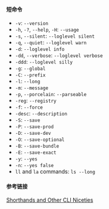 #### 短命令

- `-v`: `--version`
- `-h`, `-?`, `--help`, `-H`: `--usage`
- `-s`, `--silent`: `--loglevel silent`
- `-q`, `--quiet`: `--loglevel warn`
- `-d`: `--loglevel info`
- `-dd`, `--verbose`: `--loglevel verbose`
- `-ddd`: `--loglevel silly`
- `-g`: `--global`
- `-C`: `--prefix`
- `-l`: `--long`
- `-m`: `--message`
- `-p`, `--porcelain`: `--parseable`
- `-reg`: `--registry`
- `-f`: `--force`
- `-desc`: `--description`
- `-S`: `--save`
- `-P`: `--save-prod`
- `-D`: `--save-dev`
- `-O`: `--save-optional`
- `-B`: `--save-bundle`
- `-E`: `--save-exact`
- `-y`: `--yes`
- `-n`: `--yes false`
- `ll` and `la` commands: `ls --long`

#### 参考链接

[Shorthands and Other CLI Niceties](https://docs.npmjs.com/misc/config.html#shorthands-and-other-cli-niceties)

